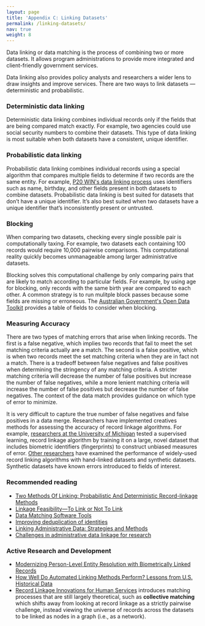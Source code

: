 ```yaml
---
layout: page
title: 'Appendix C: Linking Datasets'
permalink: /linking-datasets/
nav: true
weight: 8
---
```


Data linking or data matching is the process of combining two or more datasets. It allows program administrations to provide more integrated and client-friendly government services. 

Data linking also provides policy analysts and researchers a wider lens to draw insights and improve services. There are two ways to link datasets — deterministic and probabilistic.

### Deterministic data linking
Deterministic data linking combines individual records only if the fields that are being compared match exactly. For example, two agencies could use social security numbers to combine their datasets. This type of data linking is most suitable when both datasets have a consistent, unique identifier. 

### Probabilistic data linking
Probabilistic data linking combines individual records using a special algorithm that compares multiple fields to determine if two records are the same entity. For example, [P20 WIN's data linking process](https://youtu.be/c6D_8qisXyA) uses identifiers such as name, birthday, and other fields present in both datasets to combine datasets. Probabilistic data linking is best suited for datasets that don’t have a unique identifier. It’s also best suited when two datasets have a unique identifier that’s inconsistently present or untrusted.

### Blocking
When comparing two datasets, checking every single possible pair is computationally taxing. For example, two datasets each containing 100 records would require 10,000 pairwise comparisons. This computational reality quickly becomes unmanageable among larger administrative datasets.

Blocking solves this computational challenge by only comparing pairs that are likely to match according to particular fields. For example, by using age for blocking, only records with the same birth year are compared to each other. A common strategy is to run mulitple block passes because some fields are missing or erroneous. The [Australian Government's Open Data Toolkit](https://toolkit.data.gov.au/Data_Linking_Information_Series_Sheet_4:_Probabilistic_linking.html) 
provides a table of fields to consider when blocking.

### Measuring Accuracy
There are two types of matching errors that arise when linking records. The first is a false negative, which implies two records that fail to meet the set matching criteria actually are a match. The second is a false positive, which is when two records meet the set matching criteria when they are in fact not a match. There is a tradeoff between false negatives and false positives when determining the stringency of any matching criteria. A stricter matching criteria will decrease the number of false positives but increase the number of false negatives, while a more lenient matching criteria will increase the number of false positives but decrease the number of false negatives. The context of the data match provides guidance on which type of error to minimize.

It is very difficult to capture the true number of false negatives and false positives in a data merge. Researchers have implemented creatives methods for assessing the accuracy of record linkage algorithms. For example, [researchers at the University of Michigan](https://sites.lsa.umich.edu/mgms/wp-content/uploads/sites/283/2020/12/entity_resolution_20201203.pdf) tested a supervised learning, record linkage algorithm by training it on a large, novel dataset that includes biometric identifiers (fingerprints) to construct unbiased measures of error. [Other researchers](http://www-personal.umich.edu/~baileymj/Bailey_Cole_Henderson_Massey.pdf) have examined the performance of
widely-used record linking algorithms with hand-linked datasets and synthetic datasets. Synthetic datasets have known errors introduced to fields of interest.



### Recommended reading
* [Two Methods Of Linking: Probabilistic And Deterministic Record-linkage Methods](https://aspe.hhs.gov/report/studies-welfare-populations-data-collection-and-research-issues/two-methods-linking-probabilistic-and-deterministic-record-linkage-methods)
* [Linkage Feasibility—To Link or Not To Link](https://www.ncbi.nlm.nih.gov/books/NBK253318/)
* [Data Matching Software Tools](https://github.com/J535D165/data-matching-software)
* [Improving deduplication of identities](http://www.datasciencepublicpolicy.org//wp-content/uploads/2018/11/dedupewhitepaper.pdf)
* [Linking Administrative Data: Strategies and Methods](https://github.com/californiapolicylab/data-linking/blob/master/Data%20Linking%20-%20white%20paper%20-%2012%2018%2018%20-%20FINAL.pdf)
* [Challenges in administrative data linkage for research](https://journals.sagepub.com/doi/10.1177/2053951717745678)

### Active Research and Development 
* [Modernizing Person-Level Entity Resolution with Biometrically Linked
Records](https://sites.lsa.umich.edu/mgms/wp-content/uploads/sites/283/2020/12/entity_resolution_20201203.pdf)
* [How Well Do Automated Linking Methods Perform? Lessons from U.S. Historical Data](http://www-personal.umich.edu/~baileymj/Bailey_Cole_Henderson_Massey.pdf)
* [Record Linkage Innovations for Human Services](https://www.chapinhall.org/wp-content/uploads/PDF/Record-Linkage-Innovations-for-the-Human-Services.pdf) introduces matching processes that are still largely theoretical, such as **collective matching** which shifts away from looking at record linkage as a strictly pairwise challenge, instead viewing the universe of records across the datasets to be linked as nodes in a graph (i.e., as a network).
